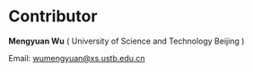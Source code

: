 # Contributor

**Mengyuan Wu** ( University of Science and Technology Beijing )

Email: wumengyuan@xs.ustb.edu.cn